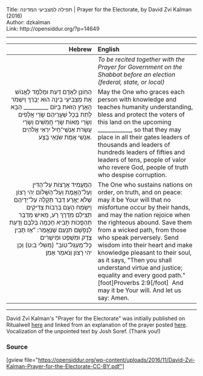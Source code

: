 <html>
<head></head>
<body>
Title: תפילה למצביעי המדינה | Prayer for the Electorate, by David Zvi Kalman (2016)<br />
Author: dzkalman<br />
Link: http://opensiddur.org/?p=14649
<p />
<hr />


<table style="margin-left: auto;margin-right: auto;" class="draggable">
<thead><tr><th id="x" style="text-align: right;">Hebrew</th><th style="text-align: left;">English</th></tr></thead>
<tbody>
<tr><td style="vertical-align:top;" width="46%">
<div class="liturgy" style="text-align: right;"><span lang="he">

</span></div></td>

<td style="vertical-align:top;" width="53%"><div class="english">
<em>To be recited together with the Prayer for Government on the Shabbat before an election (federal, state, or local)</em>
</div></td>
</tr>


<tr><td style="vertical-align:top;" width="46%">
<div class="liturgy" style="text-align: right;"><span lang="he">
הַחֽוֹנֵן ‏לְאָדָם דַּעַת
וּמְלַמֶד לֶאֱנוֹשׁ בִּינָה
הוּא יְבָרֵךְ וְיִשְׁמֹר‎
אֶת מַצְבִּיעֵי הָאָרֶץ הַזֹּאת
בַּיּוֹם‏ _________ הַבָּא
לָתֵת בְּכָל שַׁעֲרֵיהֶם
שָׂרֵי אֲלָפִים וְשָׂרֵי מֵאוֹת
שָׂרֵי חֲמִשִּׁים וְשָׂרֵי עֲשָׂרֹת
אַנְשֵׁי־חַיִל יִרְאֵי אֱלֹהִים
אַנְשֵׁי אֱמֶת שֹׂנְאֵי בָצַע.
</span></div></td>

<td style="vertical-align:top;" width="53%"><div class="english">
May the One who graces each person with knowledge
and teaches humanity understanding,
bless and protect 
the voters of this land
on the upcoming ____________,
so that they may place in all their gates
leaders of thousands and leaders of hundreds
leaders of fifties and leaders of tens,
people of valor who revere God,
people of truth who despise corruption.
</div></td>
</tr>


<tr><td style="vertical-align:top;" width="46%">
<div class="liturgy" style="text-align: right;"><span lang="he">
הַמַעֲמִיד אֲרָצוֹת 
עַל־הַדִּין וְעַל־הָאֱמֶת וְעַל־הַשָּׁלוֹם
יְהִי רָצוֹן 
שֶׁלֹּא יֶאֱרַע דְּבַר תְּקָלָה עַל־יְדֵיהֶם
וַיִּשְׂמַח הָעָם 
בִּרְבוֹת צַדִּיקִים
תַּצִילֵם מִדֶּרֶךְ רָע,
מֵאִישׁ מְדַבֵּר תַּהְפֻּכוֹת
תָּבִיא חָכְמָה בְּלִבָּם
וָדָעַת לְנַפְשָׁם תִּנְעַם
שֶׁנֶּאֱמַר: ”אָז תָּבִין צֶדֶק וּמִשְׁפָּט
וּמֵישָׁרִים כָּל־מַעְגַּל־טוֹב“ <span class="citation">(משלי ב:ט)</span>
וְכֵן יהִי רָצוֹן
וְנֹאמַר אָמֵן׃
</span></div></td>

<td style="vertical-align:top;" width="53%"><div class="english">
The One who sustains nations
on order, on truth, and on peace:
may it be Your will
that no misfortune occur by their hands,
and may the nation rejoice
when the righteous abound.
Save them from a wicked path,
from those who speak perversely.
Send wisdom into their heart
and make knowledge pleasant to their soul,
as it says, "Then you shall understand virtue and justice; 
equality and every good path."[foot]Proverbs 2:9[/foot]&nbsp;
And may it be Your will.
And let us say: Amen.
</div></td>
</tr>
</tbody></table>

<hr />

David Zvi Kalman's "Prayer for the Electorate" was initially published on Ritualwell <a href="http://ritualwell.org/ritual/prayer-electorate">here</a> and linked from an explanation of the prayer posted <a href="http://ritualwell.org/blog/why-we-need-prayer-electorate">here</a>. Vocalization of the unpointed text by Josh Soref. (Thank you!)

<h3>Source</h3>

[gview file="https://opensiddur.org/wp-content/uploads/2016/11/David-Zvi-Kalman-Prayer-for-the-Electorate-CC-BY.pdf"]
</body>
</html>